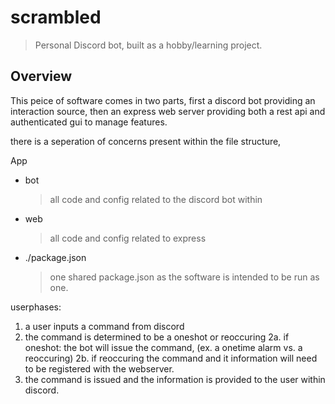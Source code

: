 # scrambled
> Personal Discord bot, built as a hobby/learning project.

## Overview
This peice of software comes in two parts, first a discord bot providing an interaction source, then an express web server providing both a rest api and authenticated gui to manage features.

there is a seperation of concerns present within the file structure,

App
- bot
  > all code and config related to the discord bot within
- web
  > all code and config related to express

- ./package.json
  > one shared package.json as the software is intended to be run as one.

userphases: 

1. a user inputs a command from discord
2. the command is determined to be a oneshot or reoccuring
2a. if oneshot: the bot will issue the command, (ex. a onetime alarm vs. a reoccuring)
2b. if reoccuring the command and it information will need to be registered with the webserver.
3. the command is issued and the information is provided to the user within discord. 

